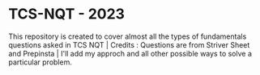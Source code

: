 # TCS-NQT - 2023 
This repository is created to cover almost all the types of fundamentals questions asked in TCS NQT |
Credits : Questions are from Striver Sheet and Prepinsta |
I'll add my approch and all other possible ways to solve a particular problem.

